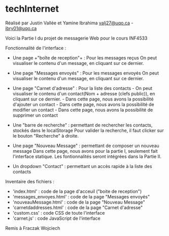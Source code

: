 # techInternet
Réalisé par Justin Vallée et Yamine Ibrahima
            valj27@uqo.ca  -  ibry01@uqo.ca
            
Voici la Partie I du projet de messagerie Web pour le cours INF4533

Fonctionnalité de l'interface :
  - Une page +"boîte de reception"+ : Pour les messages reçus
          On peut visualiser le contenu d'un message, en cliquant sur ce dernier.
          
  - Une page "Messages envoyés" : Pour les messages envoyés
          On peut visualiser le contenu d'un message, en cliquant sur ce dernier.
          
  - Une page "Carnet d'adresse" : Pour la liste des contacts
        - On peut visualiser le contenu d'un contact(Nom + adresse (clefs public)), en cliquant sur ce dernier.
        - Dans cette page, nous avons la possibilité d'ajouter un contact
        - Dans cette page, nous avons la possibilité de modifier un contact
        - Dans cette page, nous avons la possibilité de supprimer un contact

  - Une "barre de recherche" : permettant de rechercher les contacts, stockés dans le localStorage
         Pour valider la recherche, il faut clicker sur le bouton "Recherche" à droite.
         
  - Une page "Nouveau Message" : permettant de composer un nouveau message
         Dans cette page, nous avons pour la partie I, seulement fait l'interface statique.
         Les fontionnalités seront intégrées dans la Partie II.
         
  - Un dropdown "Contact" : permettant un accès rapide à la liste des contacts


Inventaire des fichiers :
  - 'index.html' : code de la page d'acceuil ("boite de reception")
  - 'messages_envoyes.html' : code de la page "Messages envoyés"
  - 'nouveauMessage.html' : code de la page "Nouveau Message"
  - 'carnetdaddresses.html' : code de la page "Carnet d'adresse"
  - 'custom.css' : code CSS de toute l'interface
  - 'carnet.js' : code JavaScript de l'interface
           

Remis à Fraczak Wojciech 
